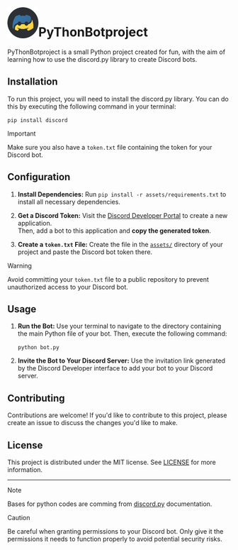 <img align="left" src="assets/images/BotPy.png" width="70em">

# PyThonBotproject

PyThonBotproject is a small Python project created for fun, with the aim of learning how to use the discord.py library to create Discord bots.

## Installation

To run this project, you will need to install the discord.py library. You can do this by executing the following command in your terminal:
```
pip install discord
```

> [!IMPORTANT]
> Make sure you also have a `token.txt` file containing the token for your Discord bot.

## Configuration

1. **Install Dependencies:** Run `pip install -r assets/requirements.txt` to install all necessary dependencies.

2. **Get a Discord Token:** Visit the [Discord Developer Portal](https://discord.com/developers/applications) to create a new application.
<br>Then, add a bot to this application and **copy the generated token**.
   
3. **Create a `token.txt` File:** Create the file in the [`assets/`](assets/) directory of your project and paste the Discord bot token there.
> [!WARNING]
> Avoid committing your `token.txt` file to a public repository to prevent unauthorized access to your Discord bot.

## Usage

1. **Run the Bot:** Use your terminal to navigate to the directory containing the main Python file of your bot. Then, execute the following command:
    ```
    python bot.py
    ```

2. **Invite the Bot to Your Discord Server:** Use the invitation link generated by the Discord Developer interface to add your bot to your Discord server.

## Contributing

Contributions are welcome! If you'd like to contribute to this project, please create an issue to discuss the changes you'd like to make.

## License

This project is distributed under the MIT license. See [LICENSE](LICENSE) for more information.

---

> [!NOTE]
> Bases for python codes are comming from [discord.py](https://discordpy.readthedocs.io/en/stable/index.html) documentation.

> [!CAUTION]
> Be careful when granting permissions to your Discord bot. Only give it the permissions it needs to function properly to avoid potential security risks.
